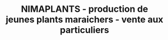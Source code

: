 ---
title: "NIMAPLANTS - production de jeunes plants maraichers - vente aux particuliers"
url: /caissargues/nimaplants-production-de-jeunes-plants-maraichers-vente-aux-particuliers/
shop: ferme
---